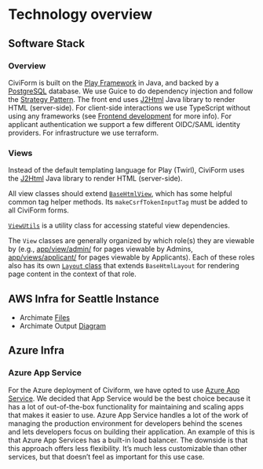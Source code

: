 # Technology overview

## Software Stack

### Overview

CiviForm is built on the [Play Framework](https://www.playframework.com) in Java, and backed by a [PostgreSQL](https://www.postgresql.org) database. We use Guice to do dependency injection and follow the [Strategy Pattern](https://www.tutorialspoint.com/design\_pattern/strategy\_pattern.htm). The front end uses [J2Html](https://j2html.com) Java library to render HTML (server-side). For client-side interactions we use TypeScript without using any frameworks (see [Frontend development](frontend-development.md) for more info). For applicant authentication we support a few different OIDC/SAML identity providers. For infrastructure we use terraform.

### Views

Instead of the default templating language for Play (Twirl), CiviForm uses the [J2Html](https://j2html.com) Java library to render HTML (server-side).

All view classes should extend [`BaseHtmlView`](https://github.com/civiform/civiform/blob/main/server/app/views/BaseHtmlView.java), which has some helpful common tag helper methods. Its `makeCsrfTokenInputTag` must be added to all CiviForm forms.

[`ViewUtils`](https://github.com/civiform/civiform/blob/main/server/app/views/ViewUtils.java) is a utility class for accessing stateful view dependencies.

The `View` classes are generally organized by which role(s) they are viewable by (e.g., [app/view/admin/](https://github.com/civiform/civiform/tree/main/server/app/views/admin) for pages viewable by Admins, [app/views/applicant/](https://github.com/civiform/civiform/tree/main/server/app/views/applicant) for pages viewable by Applicants). Each of these roles also has its own [`Layout` class](https://github.com/civiform/civiform/blob/main/server/app/views/admin/AdminLayout.java) that extends `BaseHtmlLayout` for rendering page content in the context of that role.

## AWS Infra for Seattle Instance

* Archimate [Files](https://drive.google.com/drive/folders/1dtYkqGzPgjmzLmB7Yu0uULH-vhrmSygd?usp=sharing)
* Archimate Output [Diagram](https://drive.google.com/file/d/1qWBlDo8g5ZPydpt9NbC8lqfT3BwfhELo/view?usp=sharing)

## Azure Infra

### Azure App Service

For the Azure deployment of Civiform, we have opted to use [Azure App Service](https://azure.microsoft.com/en-us/services/app-service/#overview). We decided that App Service would be the best choice because it has a lot of out-of-the-box functionality for maintaining and scaling apps that makes it easier to use. Azure App Service handles a lot of the work of managing the production environment for developers behind the scenes and lets developers focus on building their application. An example of this is that Azure App Services has a built-in load balancer. The downside is that this approach offers less flexibility. It’s much less customizable than other services, but that doesn’t feel as important for this use case.
